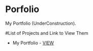 # Porfolio

My Portfolio (UnderConstruction).

#List of Projects and Link to View Them

- My Portfolio - [VIEW](https://ahmadncheema.github.io/portfolio/)
